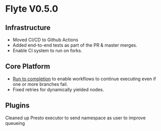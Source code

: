# Flyte V0.5.0

## Infrastructure
- Moved CI/CD to Github Actions
- Added end-to-end tests as part of the PR & master merges. 
- Enable CI system to run on forks.

## Core Platform
- [Run to completion](https://flyte.readthedocs.io/en/latest/user/features/on_failure_policy.html) to enable workflows to continue executing even if one or more branches fail.
- Fixed retries for dynamically yielded nodes.

## Plugins
Cleaned up Presto executor to send namespace as user to improve queueing
